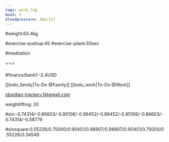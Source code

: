 ```yaml
---
tags: work_log
mood: 3
bloodpressure: 166/117
---
```


#weight:63.4kg

#exercise-pushup:45
#exercise-plank:93sec

#meditation

⭐⭐⭐

#finance/bank1:-2.4USD

[[todo_family|To-Do @Family]]
[[todo_work|To-Do @Work]]

obsidian-tracker+1@gmail.com

weightlifting: 20

#sin:-0.74314/-0.86603/-0.95106/-0.99452/-0.99452/-0.95106/-0.86603/-0.74314/-0.58779

#sinsquare:0.55226/0.75000/0.90451/0.98907/0.98907/0.90451/0.75000/0.55226/0.34549

